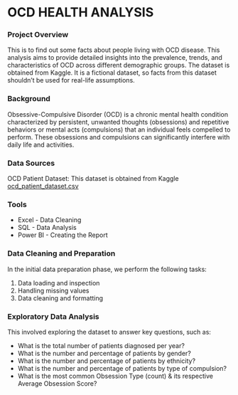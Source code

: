 # OCD HEALTH ANALYSIS

### Project Overview

This is to find out some facts about people living with OCD disease. This analysis aims to provide detailed insights into the prevalence, trends, and characteristics of OCD across different demographic groups. The dataset is obtained from Kaggle. It is a fictional dataset, so facts from this dataset shouldn’t be used for real-life assumptions.

### Background

Obsessive-Compulsive Disorder (OCD) is a chronic mental health condition characterized by persistent, unwanted thoughts (obsessions) and repetitive behaviors or mental acts (compulsions) that an individual feels compelled to perform. These obsessions and compulsions can significantly interfere with daily life and activities.

### Data Sources

OCD Patient Dataset: This dataset is obtained from Kaggle [ocd_patient_dataset.csv](https://www.kaggle.com/datasets/ohinhaque/ocd-patient-dataset-demographics-and-clinical-data)

### Tools

- Excel - Data Cleaning 
- SQL - Data Analysis
- Power BI - Creating the Report

### Data Cleaning and Preparation

In the initial data preparation phase, we perform the following tasks:
1. Data loading and inspection
2. Handling missing values
3. Data cleaning and formatting

### Exploratory Data Analysis
This involved exploring the dataset to answer key questions, such as:

- What is the total number of patients diagnosed per year?
- What is the number and percentage of patients by gender?
- What is the number and percentage of patients by ethnicity?
- What is the number and percentage of patients by type of compulsion?
- What is the most common Obsession Type (count) & its respective Average Obsession Score?
